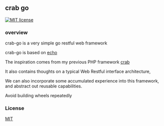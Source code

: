 ## crab go
[![MIT license](https://img.shields.io/badge/license-MIT-brightgreen.svg)](https://opensource.org/licenses/MIT)
### overview
crab-go is a very simple go restful web framework   

crab-go is based on [echo](https://github.com/labstack/echo)   

The inspiration comes from my previous PHP framework [crab](https://github.com/allenhaozi/crab)

It also contains thoughts on a typical Web Restful interface architecture,   

We can also incorporate some accumulated experience into this framework, and abstract out reusable capabilities.   

Avoid building wheels repeatedly  


### License
[MIT](https://github.com/allenhaozi/crabgo/blob/master/LICENSE)

